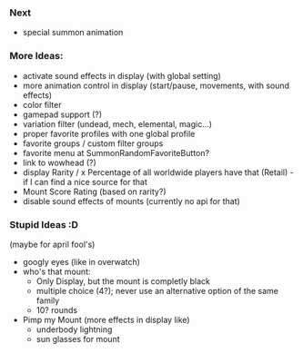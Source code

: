 
### Next
- special summon animation

### More Ideas:
- activate sound effects in display (with global setting)
- more animation control in display (start/pause, movements, with sound effects)
- color filter
- gamepad support (?)
- variation filter (undead, mech, elemental, magic...)
- proper favorite profiles with one global profile
- favorite groups / custom filter groups
- favorite menu at SummonRandomFavoriteButton?
- link to wowhead (?)
- display Rarity / x Percentage of all worldwide players have that (Retail) - if I can find a nice source for that
- Mount Score Rating (based on rarity?)
- disable sound effects of mounts (currently no api for that)

### Stupid Ideas :D
(maybe for april fool's)
- googly eyes (like in overwatch)
- who's that mount:
  - Only Display, but the mount is completly black
  - multiple choice (4?); never use an alternative option of the same family
  - 10? rounds
- Pimp my Mount (more effects in display like) 
    - underbody lightning
    - sun glasses for mount
